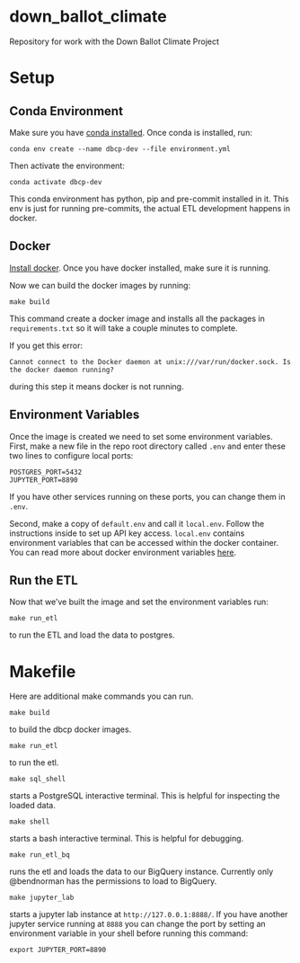 # down_ballot_climate
Repository for work with the Down Ballot Climate Project

# Setup
## Conda Environment
Make sure you have [conda installed](https://docs.conda.io/projects/conda/en/latest/user-guide/install/index.html). Once conda is installed, run:
```
conda env create --name dbcp-dev --file environment.yml
```
Then activate the environment:
```
conda activate dbcp-dev
```
This conda environment has python, pip and pre-commit installed in it. This env is just for running pre-commits, the actual ETL development happens in docker.

## Docker
[Install docker](https://docs.docker.com/get-docker/). Once you have docker installed, make sure it is running.

Now we can build the docker images by running:
```
make build
```
This command create a docker image and installs all the packages in `requirements.txt` so it will take a couple minutes to complete.

If you get this error:
```
Cannot connect to the Docker daemon at unix:///var/run/docker.sock. Is the docker daemon running?
```
during this step it means docker is not running.

## Environment Variables
Once the image is created we need to set some environment variables. First, make a new file in the repo root directory called `.env` and enter these two lines to configure local ports:
```
POSTGRES_PORT=5432
JUPYTER_PORT=8890
```
If you have other services running on these ports, you can change them in `.env`.

Second, make a copy of `default.env` and call it `local.env`. Follow the instructions inside to set up API key access. `local.env` contains environment variables that can be accessed within the docker container. You can read more about docker environment variables [here](https://docs.docker.com/compose/environment-variables/).

## Run the ETL
Now that we’ve built the image and set the environment variables run:
```
make run_etl
```
to run the ETL and load the data to postgres.

# Makefile
Here are additional make commands you can run.
```
make build
```
to build the dbcp docker images.

```
make run_etl
```
to run the etl.

```
make sql_shell
```
starts a PostgreSQL interactive terminal. This is helpful for inspecting the loaded data.

```
make shell
```
starts a bash interactive terminal. This is helpful for debugging.

```
make run_etl_bq
```
runs the etl and loads the data to our BigQuery instance. Currently only @bendnorman has the permissions to load to BigQuery.

```
make jupyter_lab
```
starts a jupyter lab instance at `http://127.0.0.1:8888/`. If you have another jupyter service running at `8888` you can change the port by setting an environment variable in your shell before running this command:

```
export JUPYTER_PORT=8890
```
